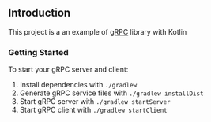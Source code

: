 ## Introduction

This project is a an example of [gRPC](https://grpc.io/) library with Kotlin

### Getting Started

To start your gRPC server and client:

1. Install dependencies with `./gradlew`
2. Generate gRPC service files with `./gradlew installDist`
3. Start gRPC server with `./gradlew startServer`
4. Start gRPC client with `./gradlew startClient`
